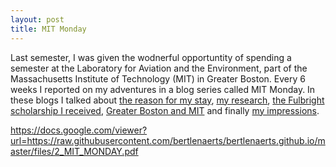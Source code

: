 ```yaml
---
layout: post
title: MIT Monday
---
```


Last semester, I was given the wodnerful opportuntity of spending a semester at the Laboratory for Aviation and the Environment, 
part of the Massachusetts Institute of Technology (MIT) in Greater Boston. Every 6 weeks I reported on my adventures in a blog series
called MIT Monday. In these blogs I talked about <a href="https://raw.githubusercontent.com/bertlenaerts/bertlenaerts.github.io/master/files/1_MIT_MONDAY.pdf" target="_blank">the reason for my stay</a>, <a href="https://raw.githubusercontent.com/bertlenaerts/bertlenaerts.github.io/master/files/2_MIT_MONDAY.pdf" target="_blank">my research</a>, <a href="https://raw.githubusercontent.com/bertlenaerts/bertlenaerts.github.io/master/files/3_MIT_MONDAY.pdf" target="_blank">the Fulbright scholarship I received</a>, <a href="https://raw.githubusercontent.com/bertlenaerts/bertlenaerts.github.io/master/files/4_MIT_MONDAY.pdf" target="_blank">Greater Boston and MIT</a> and finally <a href="https://raw.githubusercontent.com/bertlenaerts/bertlenaerts.github.io/master/files/5_MIT_MONDAY.pdf" target="_blank">my impressions</a>.


https://docs.google.com/viewer?url=https://raw.githubusercontent.com/bertlenaerts/bertlenaerts.github.io/master/files/2_MIT_MONDAY.pdf
